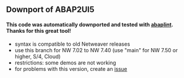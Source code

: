 ## Downport of ABAP2UI5

#### This code was automatically downported and tested with [abaplint](https://github.com/abaplint/abaplint). Thanks for this great tool!

* syntax is compatible to old Netweaver releases
* use this branch for NW 7.02 to NW 7.40 (use "main" for NW 7.50 or higher, S/4, Cloud)
* restrictions: some demos are not working
* for problems with this version, create an [issue](https://github.com/oblomov-dev/ABAP2UI5/issues)


